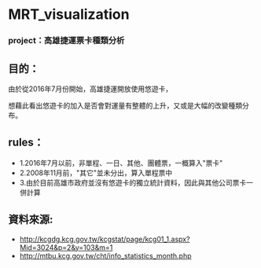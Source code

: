 # MRT_visualization

### project：高雄捷運票卡種類分析

## 目的：
  由於從2016年7月份開始，高雄捷運開放使用悠遊卡，
  
  想藉此看出悠遊卡的加入是否會對運量有整體的上升，又或是大幅的改變種類分布。

## rules：
* 1.2016年7月以前，非單程、一日、其他、團體票，一概算入"票卡"
* 2.2008年11月前，"其它"並未分出，算入單程票中
* 3.由於目前高雄市政府並沒有悠遊卡的獨立統計資料，因此與其他公司票卡一併計算

## 資料來源:
* http://kcgdg.kcg.gov.tw/kcgstat/page/kcg01_1.aspx?Mid=3024&p=2&y=103&m=1
* http://mtbu.kcg.gov.tw/cht/info_statistics_month.php
